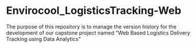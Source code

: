 # Envirocool_LogisticsTracking-Web
The purpose of this repository is to manage the version history for the development of our capstone project named "Web Based Logistics Delivery Tracking using Data Analytics"
